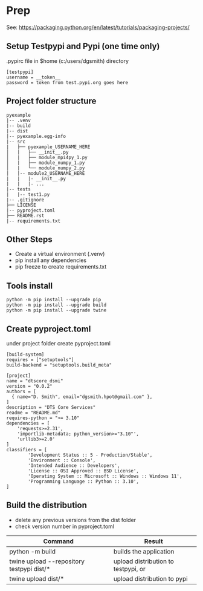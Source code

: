 # Prep

See: https://packaging.python.org/en/latest/tutorials/packaging-projects/

## Setup Testpypi and Pypi (one time only)
 
 .pypirc file in $home (c:/users/dgsmith) directory<br/>

 ```
[testpypi]
username = __token__
password = token from test.pypi.org goes here
 ```

## Project folder structure

```
pyexample
|-- .venv
|-- build
|-- dist
|-- pyexample.egg-info 
|-- src
|   ├── pyexample_USERNAME_HERE
│   |   ├── __init__.py
│   |   ├── module_mpi4py_1.py
│   |   ├── module_numpy_1.py
│   |   └── module_numpy_2.py
|   |-- module2_USERNAME_HERE
|   |   |- __init__.py
|   |   |- ...
|-- tests
|   |-- test1.py
|-- .gitignore
├── LICENSE
|-- pyproject.toml
├── README.rst
|-- requirements.txt
```

## Other Steps

* Create a virtual environment (.venv)
* pip install any dependencies
* pip freeze to create requirements.txt

## Tools install

```
python -m pip install --upgrade pip
python -m pip install --upgrade build
python -m pip install --upgrade twine
```

## Create pyproject.toml
under project folder create pyproject.toml

```
[build-system]
requires = ["setuptools"]
build-backend = "setuptools.build_meta"

[project]
name = "dtscore_dsmi"
version = "0.0.2"
authors = [
  { name="D. Smith", email="dgsmith.hpot@gmail.com" },
]
description = "DTS Core Services"
readme = "README.md"
requires-python = ">= 3.10"
dependencies = [
    'requests>=2.31',
    'importlib-metadata; python_version>="3.10"',
    'urllib3>=2.0'
]
classifiers = [
        'Development Status :: 5 - Production/Stable',
        'Environment :: Console',
        'Intended Audience :: Developers',
        'License :: OSI Approved :: BSD License',
        'Operating System :: Microsoft :: Windows :: Windows 11',
        'Programming Language :: Python :: 3.10',
]
```

## Build the distribution

* delete any previous versions from the dist folder
* check version number in pyproject.toml

| Command | Result |
| --- | --- |
| python -m build |builds the application<br/> |
| twine upload --repository testpypi dist/* |upload distribution to testpypi, or<br/> |
| twine upload dist/* |upload distribution to pypi |
